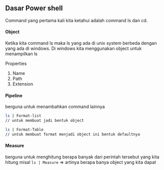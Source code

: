 ## Dasar Power shell

Command yang pertama kali kita ketahui adalah command ls dan cd. 

#### Object
Ketika kita command ls maka ls yang ada di unix system berbeda dengan yang ada di windows.
Di windows kita menggunakan object untuk menampilkan ls

Properties
1. Name
2. Path
3. Extension

#### Pipeline
berguna untuk menambahkan command lainnya

```bash
ls | Format-list
// untuk membuat jadi bentuk object

ls | Format-Table
// untuk membuat format menjadi object ini bentuk defaultnya
```

#### Measure
berguna untuk menghitung berapa banyak dari perintah tersebut yang kita hitung misal `ls | Measure` => artinya berapa banya object yang kita dapat
